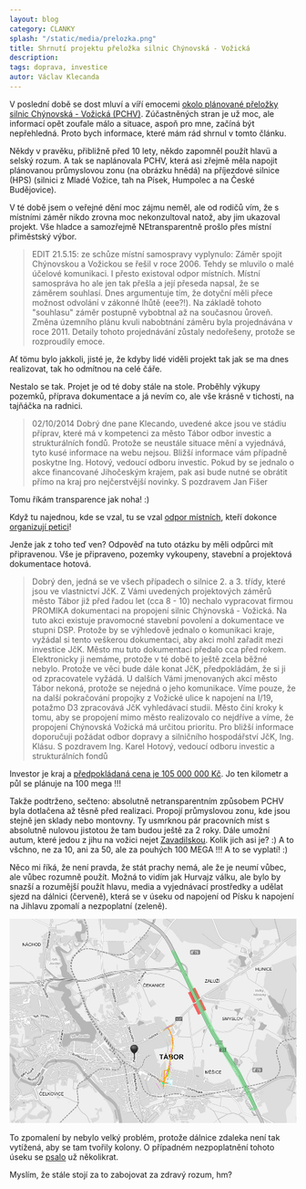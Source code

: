 ```yaml
---
layout: blog
category: CLANKY
splash: "/static/media/prelozka.png"
title: Shrnutí projektu přeložka silnic Chýnovská - Vožická
description:
tags: doprava, investice
autor: Václav Klecanda
---
```



V poslední době se dost mluví a víří emocemi [okolo plánované přeložky silnic Chýnovská - Vožická (PCHV)](http://www.taborcz.eu/dp/p1=11859&id_ktg=2073).
Zúčastněných stran je už moc, ale informací opět zoufale málo a situace, aspoň pro mne, začíná být nepřehledná.
Proto bych informace, které mám rád shrnul v tomto článku.

Někdy v pravěku, přibližně před 10 lety, někdo zapomněl použít hlavü a selský rozum.
A tak se naplánovala PCHV, která asi zřejmě měla napojit plánovanou průmyslovou zonu (na obrázku hnědá)
na příjezdové silnice (HPS) (silnici z Mladé Vožice, tah na Písek, Humpolec a na České Budějovice).

V té době jsem o veřejné dění moc zájmu neměl, ale od rodičů vím,
že s místními záměr nikdo zrovna moc nekonzultoval natož, aby jim ukazoval projekt.
Vše hladce a samozřejmě NEtransparentně prošlo přes místní přiměstský výbor.

> EDIT 21.5.15: ze schůze místní samospravy vyplynulo:
> Záměr spojit Chýnovskou a Vožickou se řešil v roce 2006.
> Tehdy se mluvilo o malé účelové komunikaci. I přesto existoval odpor místních.
> Místní samospráva ho ale jen tak přešla a její přeseda napsal, že se záměrem souhlasí.
> Dnes argumentuje tím, že dotyční měli přece možnost odvolání v zákonné lhůtě (eee?!).
> Na základě tohoto "souhlasu" záměr postupně vybobtnal až na současnou ůroveň.
> Změna územního plánu kvuli nabobtnání záměru byla projednávána v roce 2011.
> Detaily tohoto projednávání zůstaly nedořešeny, protože se rozproudily emoce.

Ať tömu bylo jakkoli, jisté je, že kdyby lidé viděli projekt tak jak se ma dnes realizovat, tak ho odmítnou na celé čáře.

Nestalo se tak. Projet je od té doby stále na stole.
Proběhly výkupy pozemků, příprava dokumentace a já nevím co, ale vše krásně v tichosti, na tajňáčka na radnici.

> 02/10/2014
> Dobrý dne pane Klecando,
> uvedené akce jsou ve stádiu příprav, které má v kompetenci za město Tábor odbor investic a strukturálních fondů.
> Protože se neustále situace mění a vyjednává, tyto kusé informace na webu nejsou.
> Bližší informace vám případně poskytne Ing. Hotový, vedoucí odboru investic.
> Pokud by se jednalo o akce financované Jihočeským krajem, pak asi bude nutné se obrátit přímo na kraj pro nejčerstvější novinky.
> S pozdravem Jan Fišer

Tomu říkám transparence jak noha! :)

Když tu najednou, kde se vzal, tu se vzal [odpor místních](https://www.facebook.com/neobchvatumesic),
kteří dokonce [organizují petici](http://www.petice24.com/proti_dopravnimu_napojeni_prmyslove_zony_tabor_vychod_voicka)!

Jenže jak z toho teď ven? Odpověď na tuto otázku by měli odpůrci mít připravenou.
Vše je připraveno, pozemky vykoupeny, stavební a projektová dokumentace hotová.

> Dobrý den,
> jedná se ve všech případech o silnice 2. a 3. třídy, které jsou ve vlastnictví JčK. Z Vámi uvedených projektových záměrů město Tábor již před řadou let (cca 8 - 10) nechalo vypracovat firmou PROMIKA  dokumentaci na propojení silnic Chýnovská - Vožická. Na tuto akci existuje pravomocné stavební povolení a dokumentace ve stupni DSP. Protože by se výhledově jednalo o komunikaci kraje, vyžádal si tento veškerou dokumentaci, aby akci mohl zařadit mezi investice JčK. Město mu tuto dokumentaci předalo cca před rokem. Elektronicky ji nemáme, protože v té době to ještě zcela běžné nebylo. Protože ve věci bude dále konat JčK, předpokládám, že si ji od zpracovatele vyžádá.
> U dalších Vámi jmenovaných akcí město Tábor nekoná, protože se nejedná o jeho komunikace. Víme pouze, že na další pokračování propojky z Vožické ulice k napojení na I/19, potažmo D3 zpracovává JčK vyhledávací studii.
> Město činí kroky k tomu, aby se propojení mimo město realizovalo co nejdříve a víme, že propojení Chýnovská Vožická má určitou prioritu. Pro bližší informace doporučuji požádat odbor dopravy a silničního hospodářství JčK, Ing. Klásu.
> S pozdravem Ing. Karel Hotový, vedoucí odboru investic a strukturálních fondů

Investor je kraj a [předpokládaná cena je 105 000 000 Kč](http://www.taborcz.eu/VismoOnline_ActionScripts/File.ashx?id_org=16470&id_dokumenty=2850).
Jo ten kilometr a půl se plánuje na 100 mega !!!

Takže podtrženo, sečteno: absolutně netransparentním způsobem PCHV byla dotlačena až těsně před realizaci.
Propojí průmyslovou zonu, kde jsou stejně jen sklady nebo montovny.
Ty usmrknou pár pracovních míst s absolutně nulovou jistotou že tam budou ještě za 2 roky.
Dále umožní autum, které jedou z jihu na vožici nejet [Zavadilskou](http://www.mapy.cz/zakladni?x=14.6850300&y=49.4128021&z=17&source=pubt&id=15270757).
Kolik jich asi je? :)
A to všchno, ne za 10, ani za 50, ale za pouhých 100 MEGA !!! A to se vyplatí! :)

Něco mi říká, že není pravda, že stát prachy nemá, ale že je neumí vůbec, ale vůbec rozumně použít.
Možná to vidím jak Hurvajz válku, ale bylo by snazší a rozumější použít hlavu, media a vyjednávací prostředky
a udělat sjezd na dálnici (červeně), která se v úseku od napojení od Písku k napojení na Jihlavu zpomalí a nezpoplatní (zeleně).

![Sjezd, co to všechno vyřeší](/static/media/sjezd.png)

To zpomalení by nebylo velký problém, protože dálnice zdaleka není tak vytížená, aby se tam tvořily kolony.
O případném nezpoplatnění tohoto úseku se [psalo](http://ekonomika.idnes.cz/tok-navrhne-pet-useku-dalnic-kde-se-nebude-platit-mytne-pg1-/eko-doprava.aspx?c=A150510_120110_domaci_cen) už několikrat.

Myslím, že stále stojí za to zabojovat za zdravý rozum, hm?
